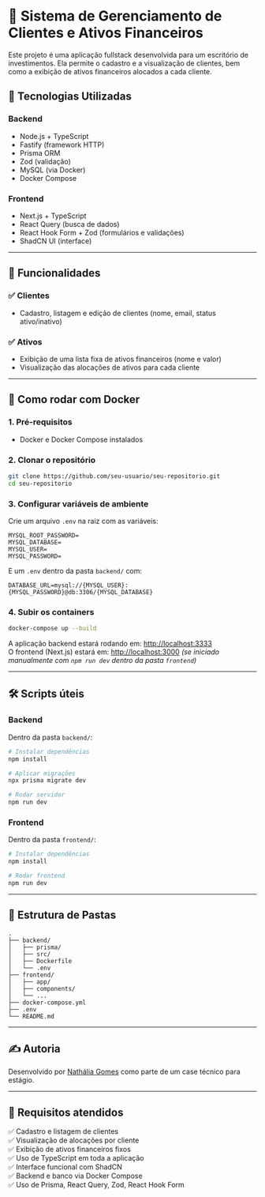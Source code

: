 # 💼 Sistema de Gerenciamento de Clientes e Ativos Financeiros

Este projeto é uma aplicação fullstack desenvolvida para um escritório de investimentos. Ela permite o cadastro e a visualização de clientes, bem como a exibição de ativos financeiros alocados a cada cliente.

## 🧩 Tecnologias Utilizadas

### Backend
- Node.js + TypeScript
- Fastify (framework HTTP)
- Prisma ORM
- Zod (validação)
- MySQL (via Docker)
- Docker Compose

### Frontend
- Next.js + TypeScript
- React Query (busca de dados)
- React Hook Form + Zod (formulários e validações)
- ShadCN UI (interface)

---

## 🚀 Funcionalidades

### ✅ Clientes
- Cadastro, listagem e edição de clientes (nome, email, status ativo/inativo)

### ✅ Ativos
- Exibição de uma lista fixa de ativos financeiros (nome e valor)
- Visualização das alocações de ativos para cada cliente

---

## 🐳 Como rodar com Docker

### 1. Pré-requisitos
- Docker e Docker Compose instalados

### 2. Clonar o repositório
```bash
git clone https://github.com/seu-usuario/seu-repositorio.git
cd seu-repositorio
```

### 3. Configurar variáveis de ambiente

Crie um arquivo `.env` na raiz com as variáveis:

```env
MYSQL_ROOT_PASSWORD=
MYSQL_DATABASE=
MYSQL_USER=
MYSQL_PASSWORD=
```

E um `.env` dentro da pasta `backend/` com:

```env
DATABASE_URL=mysql://{MYSQL_USER}:{MYSQL_PASSWORD}@db:3306/{MYSQL_DATABASE}
```

### 4. Subir os containers
```bash
docker-compose up --build
```

A aplicação backend estará rodando em: [http://localhost:3333](http://localhost:3333)  
O frontend (Next.js) estará em: [http://localhost:3000](http://localhost:3000) *(se iniciado manualmente com `npm run dev` dentro da pasta `frontend`)*

---

## 🛠 Scripts úteis

### Backend

Dentro da pasta `backend/`:

```bash
# Instalar dependências
npm install

# Aplicar migrações
npx prisma migrate dev

# Rodar servidor
npm run dev
```

### Frontend

Dentro da pasta `frontend/`:

```bash
# Instalar dependências
npm install

# Rodar frontend
npm run dev
```

---

## 📁 Estrutura de Pastas

```
.
├── backend/
│   ├── prisma/
│   ├── src/
│   ├── Dockerfile
│   └── .env
├── frontend/
│   ├── app/
│   ├── components/
│   └── ...
├── docker-compose.yml
├── .env
└── README.md
```

---

## ✍️ Autoria

Desenvolvido por [Nathália Gomes](https://github.com/nathaliagmsss) como parte de um case técnico para estágio.

---

## 🧪 Requisitos atendidos

✅ Cadastro e listagem de clientes  
✅ Visualização de alocações por cliente  
✅ Exibição de ativos financeiros fixos  
✅ Uso de TypeScript em toda a aplicação  
✅ Interface funcional com ShadCN  
✅ Backend e banco via Docker Compose  
✅ Uso de Prisma, React Query, Zod, React Hook Form  
